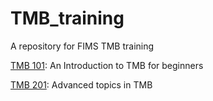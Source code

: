 # TMB_training
A repository for FIMS TMB training

[TMB 101](https://noaa-fims.github.io/TMB_training/docs/TMB101.html): An Introduction to TMB for beginners

[TMB 201](https://noaa-fims.github.io/TMB_training/docs/TMB201.html): Advanced topics in TMB
